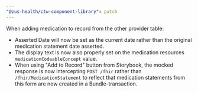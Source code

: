 ```yaml
---
"@zus-health/ctw-component-library": patch
---
```


When adding medication to record from the other provider table:

- Asserted Date will now be set as the current date rather than the original medication statement date asserted.
- The display text is now also properly set on the medication resources `medicationCodeableConcept` value.
- When using "Add to Record" button from Storybook, the mocked response is now intercepting `POST /fhir` rather than `/fhir/MedicationStatement` to reflect that medication statements from this form are now created in a Bundle-transaction.
